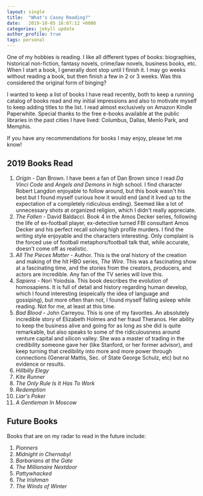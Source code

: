 ```yaml
---
layout: single
title:  "What's Casey Reading?"
date:   2019-10-05 16:07:12 +0000
categories: jekyll update
author_profile: true
tags: personal
---
```


One of my hobbies is reading. I like all different types of books: biographies, historical non-fiction, fantasy novels, crime/law novels, business books, etc. When I start a book, I generally dont stop until I finish it. I may go weeks without reading a book, but then finish a few in 2 or 3 weeks. Was this considered the original form of binging?

I wanted to keep a list of books I have read recently, both to keep a running catalog of books read and my initial impressions and also to motivate myself to keep adding titles to the list. I read almost exclusively on Amazon Kindle Paperwhite. Special thanks to the free e-books available at the public libraries in the past cities I have lived: Columbus, Dallas, Menlo Park, and Memphis.

If you have any recommendations for books I may enjoy, please let me know!

## 2019 Books Read

 1. *Origin* - Dan Brown. I have been a fan of Dan Brown since I read *Da Vinci Code* and *Angels and Demons* in high school. I find character Robert Langdon enjoyable to follow around, but this book wasn't his best but I found myself curious how it would end (and it lived up to the expectation of a completely ridiculous ending). Seemed like a lot of unnecessary shots at organized religion, which I didn't really appreciate.
 2. *The Fallen* - David Baldacci. Book 4 in the Amos Decker series, following the life of ex-football player, ex-detective turned FBI consultant Amos Decker and his perfect recall solving high profile murders. I find the writing style enjoyable and the characters interesting. Only complaint is the forced use of football metaphors/football talk that, while accurate, doesn't come off as realistic.
 3. *All The Pieces Matter* - Author. This is the oral history of the creation and making of the hit HBO series, *The Wire*. This was a fascinating show at a fascinating time, and the stories from the creators, producers, and actors are incredible. Any fan of the TV series will love this.
 4. *Sapiens* - Nori Yoiodsia. This book describes the evolution of homosapiens. It is full of detail and history regarding human develop, which I found interesting (espeically the idea of language and gossiping), but more often than not, I found myself falling asleep while reading. Not for me, at least at this time.
 5. *Bad Blood* - John Carreyou. This is one of my favorites. An absolutely incredible story of Elizabeth Holmes and her fraud Theranos. Her ability to keep the business alive and going for as long as she did is quite remarkable, but also speaks to some of the ridiculousness around venture capital and silicon valley. She was a master of trading in the credibility someone gave her (like Stanford, or her former advisor), and keep turning that credibility into more and more power through connections (General Mattis, Sec. of State George Schulz, etc) but no evidence or results. 
 6. *Hillbilly Elegy*
 7. *Kite Runner*
 8. *The Only Rule Is It Has To Work*
 9. *Redemption*
 10. *Liar's Poker*
 11. *A Gentleman In Moscow*

## Future Books
Books that are on my radar to read in the future include:
 1. *Pionners*
 2. *Midnight in Chernobyl*
 3. *Barbarians at the Gate*
 4. *The Millionaire Nextdoor*
 5. *Pattywhacked*
 6. *The Irishman*
 7. *The Winds of Winter*